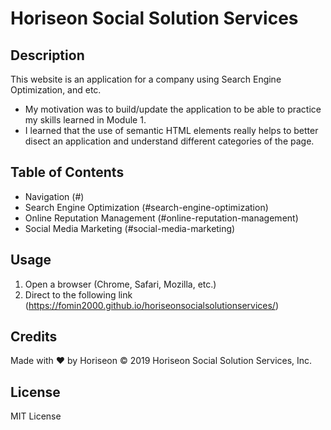# Horiseon Social Solution Services

## Description

This website is an application for a company using Search Engine Optimization, and etc.

- My motivation was to build/update the application to be able to practice my skills learned in Module 1.
- I learned that the use of semantic HTML elements really helps to better disect an application and understand different categories of the page.

## Table of Contents

- Navigation (#)
- Search Engine Optimization (#search-engine-optimization)
- Online Reputation Management (#online-reputation-management)
- Social Media Marketing (#social-media-marketing)

## Usage 

1. Open a browser (Chrome, Safari, Mozilla, etc.)
2. Direct to the following link (https://fomin2000.github.io/horiseonsocialsolutionservices/)

## Credits

Made with ❤️️ by Horiseon
© 2019 Horiseon Social Solution Services, Inc.

## License 

MIT License


